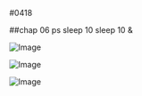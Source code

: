 #0418

##chap 06
ps
sleep 10
sleep 10 &

![Image](https://github.com/user-attachments/assets/b81a91ab-5d93-4c12-bc80-0be66bf0adb3)

![Image](https://github.com/user-attachments/assets/59f1ea7c-b6cd-435f-9c00-f7f9a3b18cdd)

![Image](https://github.com/user-attachments/assets/a192b6d2-a80b-497a-b990-cfc8542d3e69)
